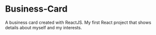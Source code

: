 ﻿# Business-Card
A business card created with ReactJS. My first React project that shows details about myself and my interests.
